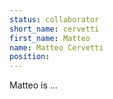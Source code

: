 ```yaml
---
status: collaborator
short_name: cervetti
first_name: Matteo
name: Matteo Cervetti
position: 
---
```

Matteo is ...

<!-- - [MathSciNet Profile]() -->